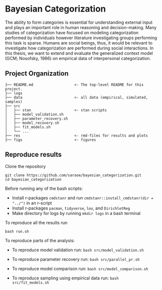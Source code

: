 # Bayesian Categorization

The ability to form categories is essential for understanding external input and plays an important role in human reasoning and decision-making. Many studies of categorization have focused on modeling categorization performed by individuals however literature investigating groups performing this task is sparse. Humans are social beings, thus, it would be relevant to investigate how categorization are performed during social interactions. In this thesis, we want to extend and evaluate the generalized context model (GCM; Nosofsky, 1986) on empirical data of interpersonal categorization. 

## Project Organization

````
├── README.md                   <- The top-level README for this project.
├── logs
├── data                        <- all data (empirical, simulated, samples)                    
├── src 
│   ├── stan                    <- stan scripts
│   ├── model_validation.sh  
│   ├── parameter_recovery.sh  
│   ├── model_recovery.sh  
│   ├── fit_models.sh   
│   └── ... 
├── res                         <- rmd-files for results and plots
├── figs                        <- figures
````

## Reproduce results
Clone the repository
````
git clone https://github.com/saraoe/bayesian_categorization.git
cd bayesian_categorization
````

Before running any of the bash scripts:
- Install r-packages ``cmdstanr`` and run ``cmdstanr::install_cmdstanr(dir = "../")`` in an r-script
- Install r-packages ``pacman``, ``tidyverse``, ``loo``, and ``DirichletReg``
- Make directory for logs by running ``mkdir logs`` in a bash terminal

To reproduce all the results run
```
bash run.sh
```

To reproduce parts of the analysis:
- To reproduce model validation run:
``
bash src/model_validation.sh
``

- To reproduce parameter recovery run:
``
bash src/parallel_pr.sh
``

- To reproduce model comparison run:
``
bash src/model_comparison.sh
``

- To reproduce sampling using empirical data run:
``
bash src/fit_models.sh
``